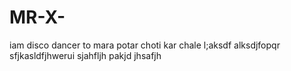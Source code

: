 # MR-X-
iam disco dancer 
to mara potar choti kar
chale
l;aksdf
alksdjfopqr
sfjkasldfjhwerui
sjahfljh
pakjd
jhsafjh

